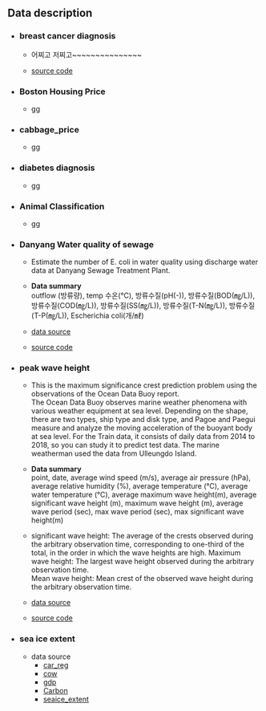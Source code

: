 ## Data description

* ### breast cancer diagnosis

  - 어찌고 저찌고~~~~~~~~~~~~~~~
  
  - [source code]()
   

* ### Boston Housing Price

  - gg

* ### cabbage_price

  - gg

* ### diabetes diagnosis

  - gg

* ### Animal Classification

  - gg

* ### Danyang Water quality of sewage
  - Estimate the number of E. coli in water quality using discharge water data at Danyang Sewage Treatment Plant.<br>
  
  - <b>Data summary</b><br>
    outflow (방류량), temp 수온(℃), 방류수질(pH(-)), 방류수질(BOD(㎎/L)), 방류수질(COD(㎎/L)), 방류수질(SS(㎎/L)), 방류수질(T-N(㎎/L)), 방류수질(T-P(㎎/L)), Escherichia coli(개/㎖)
  
  - [data source](https://www.data.go.kr/data/15053866/fileData.do)
  
  - [source code]()

* ### peak wave height
  - This is the maximum significance crest prediction problem using the observations of the Ocean Data Buoy report.<br>
    The Ocean Data Buoy observes marine weather phenomena with various weather equipment at sea level.
    Depending on the shape, there are two types, ship type and disk type, and Pagoe and Paegui measure and analyze the moving acceleration of the buoyant body at sea level.
    For the Train data, it consists of daily data from 2014 to 2018, so you can study it to predict test data.
    The marine weatherman used the data from Ulleungdo Island.
   
  - <b>Data summary</b><br>
    point, date, average wind speed (m/s), average air pressure (hPa), average relative humidity (%), average temperature (°C), average water temperature (°C), average maximum       wave height(m), average significant wave height (m), maximum wave height (m), average wave period (sec), max wave period (sec), max significant wave height(m)
    
    
  - significant wave height: The average of the crests observed during the arbitrary observation time, corresponding to one-third of the total, in the order in which the wave       heights are high.
    Maximum wave height: The largest wave height observed during the arbitrary observation time.<br>
    Mean wave height: Mean crest of the observed wave height during the arbitrary observation time.<br>
    
  - [data source](https://data.kma.go.kr/data/sea/selectBuoyRltmList.do?pgmNo=52&tabNo=1)
  
  - [source code]()

* ### sea ice extent

  - data source
    - [car_reg](http://www.index.go.kr/potal/main/EachDtlPageDetail.do?idx_cd=1257)
    - [cow](http://www.fao.org/faostat/en/#data/QL)
    - [gdp](https://data.oecd.org/gdp/gross-domestic-product-gdp.htm)
    - [Carbon](https://www.kaggle.com/ucsandiego/carbon-dioxide?select=archive.csv)
    - [seaice_extent](https://www.kaggle.com/nsidcorg/daily-sea-ice-extent-data)
